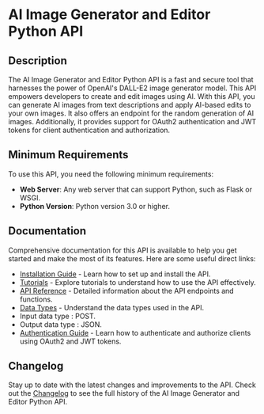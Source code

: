 
# AI Image Generator and Editor Python API

## Description

The AI Image Generator and Editor Python API is a fast and secure tool that harnesses the power of OpenAI's DALL-E2 image generator model. This API empowers developers to create and edit images using AI. With this API, you can generate AI images from text descriptions and apply AI-based edits to your own images. It also offers an endpoint for the random generation of AI images. Additionally, it provides support for OAuth2 authentication and JWT tokens for client authentication and authorization.

## Minimum Requirements

To use this API, you need the following minimum requirements:

- **Web Server**: Any web server that can support Python, such as Flask or WSGI.
- **Python Version**: Python version 3.0 or higher.

## Documentation

Comprehensive documentation for this API is available to help you get started and make the most of its features. Here are some useful direct links:

- [Installation Guide](#) - Learn how to set up and install the API.
- [Tutorials](#) - Explore tutorials to understand how to use the API effectively.
- [API Reference](#) - Detailed information about the API endpoints and functions.
- [Data Types](#) - Understand the data types used in the API.
- Input data type : POST.
- Output data type : JSON.
- [Authentication Guide](#) - Learn how to authenticate and authorize clients using OAuth2 and JWT tokens.

## Changelog

Stay up to date with the latest changes and improvements to the API. Check out the [Changelog](#) to see the full history of the AI Image Generator and Editor Python API.
